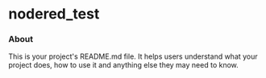nodered_test
============

### About

This is your project's README.md file. It helps users understand what your
project does, how to use it and anything else they may need to know.
